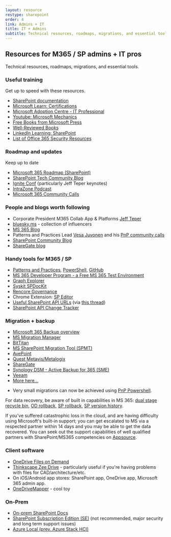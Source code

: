 ```yaml
---
layout: resource
restype: sharepoint
order: 4
link: Admins + IT 
title: IT + Admins
subtitle: Technical resources, roadmaps, migrations, and essential tools
---
```


## Resources for M365 / SP admins + IT pros

Technical resources, roadmaps, migrations, and essential tools.

### Useful training

Get up to speed with these resources.

* [SharePoint documentation](https://learn.microsoft.com/sharepoint/)
* [Microsoft Learn: Certifications](https://learn.microsoft.com/certifications/browse/?resource_type=certification)
* [Microsoft Adoption Centre - IT Professional](https://adoption.microsoft.com/en-us/roles/it-professional/)
* [Youtube: Microsoft Mechanics](https://www.youtube.com/channel/UCJ9905MRHxwLZ2jeNQGIWxA)
* [Free Books from Microsoft Press](https://blogs.msdn.microsoft.com/mssmallbiz/category/ebooks/)
* [Well-Reviewed Books](https://www.amazon.com/s/ref=nb_sb_ss_c_2_25?url=search-alias%3Dstripbooks&field-keywords=sharepoint+administration&sprefix=sharepoint+administration%2Caps%2C910)
* [LinkedIn Learning: SharePoint](https://www.linkedin.com/learning/search?keywords=sharepoint)
* [List of Office 365 Security Resources](https://practical365.com/office-365-security-resources/)

### Roadmap and updates

Keep up to date

* [Microsoft 365 Roadmap (SharePoint)](https://www.microsoft.com/microsoft-365/roadmap?filters=SharePoint)
* [SharePoint Tech Community Blog](https://techcommunity.microsoft.com/t5/microsoft-sharepoint-blog/bg-p/SPBlog)
* [Ignite Conf](https://www.microsoft.com/en-us/ignite) (particularly Jeff Teper keynotes)
* [IntraZone Podcast](https://intrazone.libsyn.com/)
* [Microsoft 365 Community Calls](https://www.youtube.com/channel/UC_mKdhw-V6CeCM7gTo_Iy7w/videos)

### People and blogs worth following

* Corporate President M365 Collab App & Platforms [Jeff Teper](https://twitter.com/jeffteper)
* [bluesky.ms](https://bluesky.ms) - collection of influencers
* [MS 365 Blog](https://www.microsoft.com/en-us/microsoft-365/blog/)
* Patterns and Practices Lead [Vesa Juvonen](https://twitter.com/vesajuvonen) and his [PnP community calls](https://www.youtube.com/channel/UC_mKdhw-V6CeCM7gTo_Iy7w/videos)
* [SharePoint Community Blog](https://techcommunity.microsoft.com/t5/Microsoft-SharePoint-Blog/bg-p/SPBlog)
* [ShareGate blog](https://sharegate.com/blog)

### Handy tools for M365 / SP

* [Patterns and Practices](https://pnp.github.io), [PowerShell](https://pnp.github.io/powershell/), [GitHub](https://github.com/pnp])
* [MS 365 Developer Program - a Free MS 365 Test Environment](https://developer.microsoft.com/en-us/microsoft-365/dev-program)
* [Graph Explorer](https://developer.microsoft.com/en-us/graph/graph-explorer)
* [Syskit SPDocKit](http://www.syskit.com/products/spdockit)
* [Rencore Governance](https://rencore.com/)
* Chrome Extension: [SP Editor](https://chrome.google.com/webstore/detail/sp-editor/ecblfcmjnbbgaojblcpmjoamegpbodhd?hl=en)
* [Useful SharePoint API URLs](https://docs.google.com/spreadsheets/d/1vKO9jOaTM4poMOPEogfnH35ky2pRuE8V/edit#gid=667984383) (via [this thread](https://old.reddit.com/r/sharepoint/comments/ubi4cm/sharepoint_admin_useful_urls_sharepoint_rest_api/))
* [SharePoint API Change Tracker](https://s-kainet.github.io/sp-rest-explorer/#/api-diff)

### Migration + backup

* [Microsoft 365 Backup overview](//learn.microsoft.com/microsoft-365/backup/)
* [MS Migration Manager](///learn.microsoft.com/sharepointmigration/mm-get-started)
* [BitTitan](//www.bittitan.com/)
* [MS SharePoint Migration Tool (SPMT)](///learn.microsoft.com/sharepointmigration/introducing-the-sharepoint-migration-tool)
* [AvePoint](//www.avepoint.com/)
* [Quest Metavis/Metalogix](//www.quest.com/metalogix/)
* [ShareGate](//sharegate.com/)
* [Synology DSM - Active Backup for 365 (SME)](https://www.synology.com/en-au/dsm/feature/active_backup_office365)
* [Veeam](https://www.veeam.com/backup-microsoft-office-365.html)
* [More here...](https://expertinsights.com/insights/the-top-backup-and-recovery-solutions-for-microsoft-office-365/)
- Very small migrations can now be achieved using [PnP Powershell](https://pnp.github.io/powershell/cmdlets/Copy-PnPFile.html).

For data recovery, be aware of built in capabilities in MS 365: [dual stage recycle bin](https://support.microsoft.com/en-us/office/restore-deleted-items-from-the-site-collection-recycle-bin-5fa924ee-16d7-487b-9a0a-021b9062d14b), [OD rollback](https://support.microsoft.com/en-us/office/restore-your-onedrive-fa231298-759d-41cf-bcd0-25ac53eb8a15), [SP rollback](https://steveknutson.blog/2021/07/20/sharepoint-online-ransomware-recovery/), [SP version history](https://support.microsoft.com/en-us/office/restore-a-previous-version-of-an-item-or-file-in-sharepoint-f66dbda0-81f4-4d1e-b08c-793265c58934).

If you've suffered catastrophic loss in the cloud, and are having difficulty using Microsoft's built-in support; you can get escalated to MS via a respected partner within 14 days and you may be able to get the data recovered. You can seek out the support capabilities of well qualified partners with SharePoint/MS365 competencies on [Appsource](https://appsource.microsoft.com/).

### Client software

* [OneDrive Files on Demand](https://support.microsoft.com/office/learn-about-onedrive-files-on-demand-0e6860d3-d9f3-4971-b321-7092438fb38e)
* [Thinkscape Zee Drive](https://www.thinkscape.com/zee/) - particularly useful if you're having problems with files for CAD/architecture/etc.
* On iOS/Android app stores: SharePoint app, OneDrive app, Microsoft 365 admin app.
* [OneDriveMapper](https://www.lieben.nu/liebensraum/onedrivemapper/) - cool toy

### On-Prem

* [On-prem SharePoint Docs](../on-premises)
* [SharePoint Subscription Edition (SE)](https://learn.microsoft.com/en-us/sharepoint/sharepoint-server) (not recommended, major security and long term support issues)
* [Azure Local (prev. Azure Stack HCI)](https://azure.microsoft.com/products/local/)